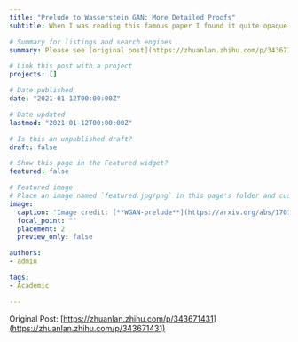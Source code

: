 ```yaml
---
title: "Prelude to Wasserstein GAN: More Detailed Proofs"
subtitle: When I was reading this famous paper I found it quite opaque for people as vegetable as I am. Things like "Sobolev norm", "Kantorovich-Rubinstein duality", "Pinsker's inequality" and "Sard's Lemma" make me feel like an alien who has never learned mathematics on this planet. Besides, some of the proofs are succinct or "is trivial and left as an exercise to the reader". This article may not aim to explain those intoxicating mathematical terminologies, but to provide more detailed proofs within my ability.

# Summary for listings and search engines
summary: Please see [original post](https://zhuanlan.zhihu.com/p/343671431) for full version. When I was reading this famous paper I found it quite opaque for people as vegetable as I am. Things like "Sobolev norm", "Kantorovich-Rubinstein duality", "Pinsker's inequality" and "Sard's Lemma" make me feel like an alien who has never learned mathematics on this planet. Besides, some of the proofs are succinct or "is trivial and left as an exercise to the reader". This article may not aim to explain those intoxicating mathematical terminologies, but to provide more detailed proofs within my ability.

# Link this post with a project
projects: []

# Date published
date: "2021-01-12T00:00:00Z"

# Date updated
lastmod: "2021-01-12T00:00:00Z"

# Is this an unpublished draft?
draft: false

# Show this page in the Featured widget?
featured: false

# Featured image
# Place an image named `featured.jpg/png` in this page's folder and customize its options here.
image:
  caption: 'Image credit: [**WGAN-prelude**](https://arxiv.org/abs/1701.04862)'
  focal_point: ""
  placement: 2
  preview_only: false

authors:
- admin

tags:
- Academic

---
```


Original Post: [https://zhuanlan.zhihu.com/p/343671431](https://zhuanlan.zhihu.com/p/343671431)
